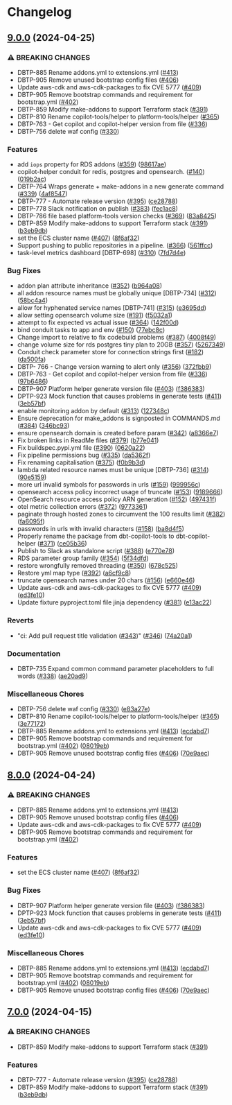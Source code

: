 # Changelog

## [9.0.0](https://github.com/uktrade/platform-tools/compare/v8.0.0...9.0.0) (2024-04-25)


### ⚠ BREAKING CHANGES

* DBTP-885 Rename addons.yml to extensions.yml ([#413](https://github.com/uktrade/platform-tools/issues/413))
* DBTP-905 Remove unused bootstrap config files ([#406](https://github.com/uktrade/platform-tools/issues/406))
* Update aws-cdk and aws-cdk-packages to fix CVE 5777 ([#409](https://github.com/uktrade/platform-tools/issues/409))
* DBTP-905 Remove bootstrap commands and requirement for bootstrap.yml ([#402](https://github.com/uktrade/platform-tools/issues/402))
* DBTP-859 Modify make-addons to support Terraform stack ([#391](https://github.com/uktrade/platform-tools/issues/391))
* DBTP-810 Rename copilot-tools/helper to platform-tools/helper ([#365](https://github.com/uktrade/platform-tools/issues/365))
* DBTP-763 - Get copilot and copilot-helper version from file ([#336](https://github.com/uktrade/platform-tools/issues/336))
* DBTP-756 delete waf config ([#330](https://github.com/uktrade/platform-tools/issues/330))

### Features

* add `iops` property for RDS addons ([#359](https://github.com/uktrade/platform-tools/issues/359)) ([98617ae](https://github.com/uktrade/platform-tools/commit/98617ae8024479cdee66637dfe39d8e0e3eeb1a8))
* copilot-helper conduit for redis, postgres and opensearch. ([#140](https://github.com/uktrade/platform-tools/issues/140)) ([019b2ac](https://github.com/uktrade/platform-tools/commit/019b2ac916d66e3bd837345b8eba3727204ec595))
* DBTP-764 Wraps generate + make-addons in a new generate command ([#339](https://github.com/uktrade/platform-tools/issues/339)) ([4af8547](https://github.com/uktrade/platform-tools/commit/4af8547e1c3cd6a69ee648bdb70710979b2f3a39))
* DBTP-777 - Automate release version ([#395](https://github.com/uktrade/platform-tools/issues/395)) ([ce28788](https://github.com/uktrade/platform-tools/commit/ce287883bde04fab01062fb330ec76229fb2ff2a))
* DBTP-778 Slack notification on publish ([#383](https://github.com/uktrade/platform-tools/issues/383)) ([fec1ac8](https://github.com/uktrade/platform-tools/commit/fec1ac8e39255b9aaa20dd9d40bf8020543e0f24))
* DBTP-786 file based platform-tools version checks ([#369](https://github.com/uktrade/platform-tools/issues/369)) ([83a8425](https://github.com/uktrade/platform-tools/commit/83a84251c7ef571a6f2f5d0a6b3f9fcc090b6a2c))
* DBTP-859 Modify make-addons to support Terraform stack ([#391](https://github.com/uktrade/platform-tools/issues/391)) ([b3eb9db](https://github.com/uktrade/platform-tools/commit/b3eb9db2976fe337b690649b66e939336d1ccc6c))
* set the ECS cluster name ([#407](https://github.com/uktrade/platform-tools/issues/407)) ([8f6af32](https://github.com/uktrade/platform-tools/commit/8f6af32532e112a0bd550884acee98bc0ca1f654))
* Support pushing to public repositories in a pipeline. ([#366](https://github.com/uktrade/platform-tools/issues/366)) ([561ffcc](https://github.com/uktrade/platform-tools/commit/561ffcc3137b83fdc55b2a144cf945f17ce95ddc))
* task-level metrics dashboard [DBTP-698] ([#310](https://github.com/uktrade/platform-tools/issues/310)) ([7fd7d4e](https://github.com/uktrade/platform-tools/commit/7fd7d4ecfb863f6b0fb7283defca7f57ee0ea498))


### Bug Fixes

* addon plan attribute inheritance ([#352](https://github.com/uktrade/platform-tools/issues/352)) ([b964a08](https://github.com/uktrade/platform-tools/commit/b964a0831c6be6236098315c007d8f8984e8ed19))
* all addon resource names must be globally unique [DBTP-734] ([#312](https://github.com/uktrade/platform-tools/issues/312)) ([58bc4a4](https://github.com/uktrade/platform-tools/commit/58bc4a4e1242a10a152c083d5d7d62a3f493c3d4))
* allow for hyphenated service names [DBTP-741] ([#315](https://github.com/uktrade/platform-tools/issues/315)) ([e3695dd](https://github.com/uktrade/platform-tools/commit/e3695dd331325e74ebc56cfef91a97f421cf0548))
* allow setting opensearch volume size ([#191](https://github.com/uktrade/platform-tools/issues/191)) ([f5032a1](https://github.com/uktrade/platform-tools/commit/f5032a1c30d24c61be3f2a073665f8e72cfde585))
* attempt to fix expected vs actual issue ([#364](https://github.com/uktrade/platform-tools/issues/364)) ([142f00d](https://github.com/uktrade/platform-tools/commit/142f00df39488b83dc887d859167ab49daba39d8))
* bind conduit tasks to app and env ([#150](https://github.com/uktrade/platform-tools/issues/150)) ([77ebc8c](https://github.com/uktrade/platform-tools/commit/77ebc8c7a0cdbefed93fde1835c2922fe7dab6d9))
* Change import to relative to fix codebuild problems ([#387](https://github.com/uktrade/platform-tools/issues/387)) ([4008f49](https://github.com/uktrade/platform-tools/commit/4008f4991bd3b3786bf8a69449a5a06a59a5fe28))
* change volume size for rds postgres tiny plan to 20GB ([#357](https://github.com/uktrade/platform-tools/issues/357)) ([5267349](https://github.com/uktrade/platform-tools/commit/5267349956cf4469ddb1827d3abf92b34c524d0b))
* Conduit check parameter store for connection strings first ([#182](https://github.com/uktrade/platform-tools/issues/182)) ([da500fa](https://github.com/uktrade/platform-tools/commit/da500fa02af7faa00a3c12c5ac9779acbc8574d5))
* DBTP- 766 - Change version warning to alert only ([#356](https://github.com/uktrade/platform-tools/issues/356)) ([372fbb9](https://github.com/uktrade/platform-tools/commit/372fbb9b7188aae35e3a71f9e7c09ac8ab95ebb0))
* DBTP-763 - Get copilot and copilot-helper version from file ([#336](https://github.com/uktrade/platform-tools/issues/336)) ([97b6486](https://github.com/uktrade/platform-tools/commit/97b6486d827fc7553e09868e069ed89b8917d290))
* DBTP-907 Platform helper generate version file ([#403](https://github.com/uktrade/platform-tools/issues/403)) ([f386383](https://github.com/uktrade/platform-tools/commit/f386383fc511757bdf9231f0ffe3a1d8aa971461))
* DPTP-923 Mock function that causes problems in generate tests ([#411](https://github.com/uktrade/platform-tools/issues/411)) ([3eb57bf](https://github.com/uktrade/platform-tools/commit/3eb57bf35301a489bc520aad4b3c2c95ee0fd6d6))
* enable monitoring addon by default ([#313](https://github.com/uktrade/platform-tools/issues/313)) ([127348c](https://github.com/uktrade/platform-tools/commit/127348c461804473646bc8792aed208c8d55bf07))
* Ensure deprecation for make_addons is signposted in COMMANDS.md ([#384](https://github.com/uktrade/platform-tools/issues/384)) ([346bc93](https://github.com/uktrade/platform-tools/commit/346bc9332c805a68c1bc2e347425088495702f0d))
* ensure opensearch domain is created before param ([#342](https://github.com/uktrade/platform-tools/issues/342)) ([a8366e7](https://github.com/uktrade/platform-tools/commit/a8366e7754e84af1f4591d4bc7333ece9499bf31))
* Fix broken links in ReadMe files ([#379](https://github.com/uktrade/platform-tools/issues/379)) ([b77e041](https://github.com/uktrade/platform-tools/commit/b77e041d8e5f75ec74ab0ecf6a9e530069c65d4c))
* Fix buildspec.pypi.yml file ([#390](https://github.com/uktrade/platform-tools/issues/390)) ([0620a22](https://github.com/uktrade/platform-tools/commit/0620a22bb0e6dae1706d01a4257c33dab9282c46))
* Fix pipeline permissions bug ([#335](https://github.com/uktrade/platform-tools/issues/335)) ([da5362f](https://github.com/uktrade/platform-tools/commit/da5362f33fd5cdbf77847b3697a21178fc64b51e))
* Fix renaming capitalisation ([#375](https://github.com/uktrade/platform-tools/issues/375)) ([f0b9b3d](https://github.com/uktrade/platform-tools/commit/f0b9b3d8d1f4bcab7f3b5cdc22e39dc531790bde))
* lambda related resource names must be unique [DBTP-736] ([#314](https://github.com/uktrade/platform-tools/issues/314)) ([90e5159](https://github.com/uktrade/platform-tools/commit/90e515953b5660c823b25910eb3c308d6e468529))
* more url invalid symbols for passwords in urls ([#159](https://github.com/uktrade/platform-tools/issues/159)) ([999956c](https://github.com/uktrade/platform-tools/commit/999956c12a31d52bdb6166e4511b0db9d387d58a))
* opensearch access policy incorrect usage of truncate ([#153](https://github.com/uktrade/platform-tools/issues/153)) ([9189666](https://github.com/uktrade/platform-tools/commit/9189666052261356d8e3351158550cf1c7a54f77))
* OpenSearch resource access policy ARN generation ([#152](https://github.com/uktrade/platform-tools/issues/152)) ([497431f](https://github.com/uktrade/platform-tools/commit/497431f41f6f85ae0ef67e90acbfc6b966e4189b))
* otel metric collection errors ([#372](https://github.com/uktrade/platform-tools/issues/372)) ([9773361](https://github.com/uktrade/platform-tools/commit/9773361baa0e201f0f49f3012a222e027d261af0))
* paginate through hosted zones to circumvent the 100 results limit ([#382](https://github.com/uktrade/platform-tools/issues/382)) ([fa6095f](https://github.com/uktrade/platform-tools/commit/fa6095fb53564726bc30796df04e2148a807e580))
* passwords in urls with invalid characters ([#158](https://github.com/uktrade/platform-tools/issues/158)) ([ba8d4f5](https://github.com/uktrade/platform-tools/commit/ba8d4f54be121908332437ae9d9cae3dec815857))
* Properly rename the package from dbt-copilot-tools to dbt-copilot-helper ([#371](https://github.com/uktrade/platform-tools/issues/371)) ([ce05b36](https://github.com/uktrade/platform-tools/commit/ce05b361f6d9af1bb64a6736e0c0fd90a4999b55))
* Publish to Slack as standalone script ([#388](https://github.com/uktrade/platform-tools/issues/388)) ([e770e78](https://github.com/uktrade/platform-tools/commit/e770e785ec8acd35bd4ba97612e298698c390735))
* RDS parameter group family ([#354](https://github.com/uktrade/platform-tools/issues/354)) ([5f34dfd](https://github.com/uktrade/platform-tools/commit/5f34dfdad9e30dcf8fd79e360f296bb7301c172a))
* restore wrongfully removed threading ([#350](https://github.com/uktrade/platform-tools/issues/350)) ([678c525](https://github.com/uktrade/platform-tools/commit/678c5257faf2fce9af044be5d5c2a31dd4c9ef11))
* Restore yml map type ([#392](https://github.com/uktrade/platform-tools/issues/392)) ([a6cf9c8](https://github.com/uktrade/platform-tools/commit/a6cf9c8eb10ef9382a7b1a6e8c24c9c215bbd55e))
* truncate opensearch names under 20 chars ([#156](https://github.com/uktrade/platform-tools/issues/156)) ([e660e46](https://github.com/uktrade/platform-tools/commit/e660e46d3e71b27c784a0eeb348dd9b4eb0597ce))
* Update aws-cdk and aws-cdk-packages to fix CVE 5777 ([#409](https://github.com/uktrade/platform-tools/issues/409)) ([ed3fe10](https://github.com/uktrade/platform-tools/commit/ed3fe1063b3851f2b5b568976bc79a5da2f9b5f5))
* Update fixture pyproject.toml file jinja dependency ([#381](https://github.com/uktrade/platform-tools/issues/381)) ([e13ac22](https://github.com/uktrade/platform-tools/commit/e13ac22d76c6b4105398f74f88b5b57d25ceac32))


### Reverts

* "ci: Add pull request title validation ([#343](https://github.com/uktrade/platform-tools/issues/343))" ([#346](https://github.com/uktrade/platform-tools/issues/346)) ([74a20a1](https://github.com/uktrade/platform-tools/commit/74a20a112a0bcfa0bfc50b95ce4ee99447884147))


### Documentation

* DBTP-735 Expand common command parameter placeholders to full words ([#338](https://github.com/uktrade/platform-tools/issues/338)) ([ae20ad9](https://github.com/uktrade/platform-tools/commit/ae20ad9515366d7201da640bddac3c1ba9eff41d))


### Miscellaneous Chores

* DBTP-756 delete waf config ([#330](https://github.com/uktrade/platform-tools/issues/330)) ([e83a27e](https://github.com/uktrade/platform-tools/commit/e83a27e0d2b7def22b50da7b41251d2cac6c1f5b))
* DBTP-810 Rename copilot-tools/helper to platform-tools/helper ([#365](https://github.com/uktrade/platform-tools/issues/365)) ([3e77172](https://github.com/uktrade/platform-tools/commit/3e77172e5d8a32c2aabcb46f5b49a592c4a1717b))
* DBTP-885 Rename addons.yml to extensions.yml ([#413](https://github.com/uktrade/platform-tools/issues/413)) ([ecdabd7](https://github.com/uktrade/platform-tools/commit/ecdabd7cca94bd7cb4d55c866327734c22f81fb0))
* DBTP-905 Remove bootstrap commands and requirement for bootstrap.yml ([#402](https://github.com/uktrade/platform-tools/issues/402)) ([08019eb](https://github.com/uktrade/platform-tools/commit/08019eba2cf909e4ea3bae008f13ca8ee8dd3d72))
* DBTP-905 Remove unused bootstrap config files ([#406](https://github.com/uktrade/platform-tools/issues/406)) ([70e9aec](https://github.com/uktrade/platform-tools/commit/70e9aecc836094e07fc234faf9cbc7606b76ff37))

## [8.0.0](https://github.com/uktrade/platform-tools/compare/7.0.0...8.0.0) (2024-04-24)


### ⚠ BREAKING CHANGES

* DBTP-885 Rename addons.yml to extensions.yml ([#413](https://github.com/uktrade/platform-tools/issues/413))
* DBTP-905 Remove unused bootstrap config files ([#406](https://github.com/uktrade/platform-tools/issues/406))
* Update aws-cdk and aws-cdk-packages to fix CVE 5777 ([#409](https://github.com/uktrade/platform-tools/issues/409))
* DBTP-905 Remove bootstrap commands and requirement for bootstrap.yml ([#402](https://github.com/uktrade/platform-tools/issues/402))

### Features

* set the ECS cluster name ([#407](https://github.com/uktrade/platform-tools/issues/407)) ([8f6af32](https://github.com/uktrade/platform-tools/commit/8f6af32532e112a0bd550884acee98bc0ca1f654))


### Bug Fixes

* DBTP-907 Platform helper generate version file ([#403](https://github.com/uktrade/platform-tools/issues/403)) ([f386383](https://github.com/uktrade/platform-tools/commit/f386383fc511757bdf9231f0ffe3a1d8aa971461))
* DPTP-923 Mock function that causes problems in generate tests ([#411](https://github.com/uktrade/platform-tools/issues/411)) ([3eb57bf](https://github.com/uktrade/platform-tools/commit/3eb57bf35301a489bc520aad4b3c2c95ee0fd6d6))
* Update aws-cdk and aws-cdk-packages to fix CVE 5777 ([#409](https://github.com/uktrade/platform-tools/issues/409)) ([ed3fe10](https://github.com/uktrade/platform-tools/commit/ed3fe1063b3851f2b5b568976bc79a5da2f9b5f5))


### Miscellaneous Chores

* DBTP-885 Rename addons.yml to extensions.yml ([#413](https://github.com/uktrade/platform-tools/issues/413)) ([ecdabd7](https://github.com/uktrade/platform-tools/commit/ecdabd7cca94bd7cb4d55c866327734c22f81fb0))
* DBTP-905 Remove bootstrap commands and requirement for bootstrap.yml ([#402](https://github.com/uktrade/platform-tools/issues/402)) ([08019eb](https://github.com/uktrade/platform-tools/commit/08019eba2cf909e4ea3bae008f13ca8ee8dd3d72))
* DBTP-905 Remove unused bootstrap config files ([#406](https://github.com/uktrade/platform-tools/issues/406)) ([70e9aec](https://github.com/uktrade/platform-tools/commit/70e9aecc836094e07fc234faf9cbc7606b76ff37))

## [7.0.0](https://github.com/uktrade/platform-tools/compare/6.2.1...7.0.0) (2024-04-15)


### ⚠ BREAKING CHANGES

* DBTP-859 Modify make-addons to support Terraform stack ([#391](https://github.com/uktrade/platform-tools/issues/391))

### Features

* DBTP-777 - Automate release version ([#395](https://github.com/uktrade/platform-tools/issues/395)) ([ce28788](https://github.com/uktrade/platform-tools/commit/ce287883bde04fab01062fb330ec76229fb2ff2a))
* DBTP-859 Modify make-addons to support Terraform stack ([#391](https://github.com/uktrade/platform-tools/issues/391)) ([b3eb9db](https://github.com/uktrade/platform-tools/commit/b3eb9db2976fe337b690649b66e939336d1ccc6c))

